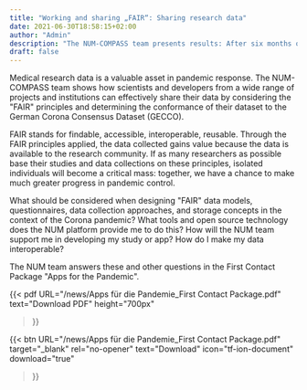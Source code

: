 ```yaml
---
title: "Working and sharing „FAIR“: Sharing research data"
date: 2021-06-30T18:58:15+02:00
author: "Admin"
description: "The NUM-COMPASS team presents results: After six months of project work, we have now published the First Contact Package „Apps for the Pandemic“. What is it about and for whom is this reading just right?"
draft: false
---
```


Medical research data is a valuable asset in pandemic response. The NUM-COMPASS team shows how scientists and developers from a wide range of projects and institutions can effectively share their data by considering the "FAIR" principles and determining the conformance of their dataset to the German Corona Consensus Dataset (GECCO). 

FAIR stands for findable, accessible, interoperable, reusable. Through the FAIR principles applied, the data collected gains value because the data is available to the research community. If as many researchers as possible base their studies and data collections on these principles, isolated individuals will become a critical mass: together, we have a chance to make much greater progress in pandemic control.

What should be considered when designing "FAIR" data models, questionnaires, data collection approaches, and storage concepts in the context of the Corona pandemic? What tools and open source technology does the NUM platform provide me to do this? How will the NUM team support me in developing my study or app? How do I make my data interoperable?

The NUM team answers these and other questions in the First Contact Package "Apps for the Pandemic".

{{< pdf
    URL="/news/Apps für die Pandemie_First Contact Package.pdf"
    text="Download PDF"
    height="700px"
>}}


{{< btn
        URL="/news/Apps für die Pandemie_First Contact Package.pdf"
        target="_blank"
        rel="no-opener"
        text="Download"
        icon="tf-ion-document"
        download="true"
>}}
